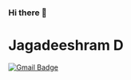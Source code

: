 ### Hi there 👋

<!--
**jagadeeshramd/jagadeeshramd** is a ✨ _special_ ✨ repository because its `README.md` (this file) appears on your GitHub profile.

Here are some ideas to get you started:

- 🔭 I’m currently working on ...
- 🌱 I’m currently learning ...
- 👯 I’m looking to collaborate on ...
- 🤔 I’m looking for help with ...
- 💬 Ask me about ...
- 📫 How to reach me: ...
- 😄 Pronouns: ...
- ⚡ Fun fact: ...
-->

# Jagadeeshram D

[![Gmail Badge](https://img.shields.io/badge/-jagadeeshramd@gmail.com-c14438?style=flat-square&logo=Gmail&logoColor=white&link=mailto:jagadeeshramd@gmail.com)](mailto:jagadeeshramd@gmail.com)

 

<!--A diligent student striving to expand the expanse of his knowledge.-->

 
<!--
<p align="left"><img src="https://github-readme-stats.vercel.app/api?username=jagadeeshramd&show_icons=true" alt="jagadeeshramd" /></p>
-->
 


